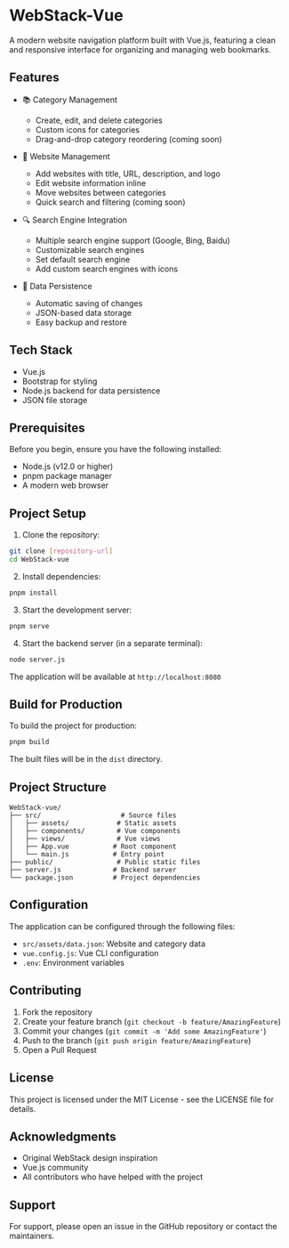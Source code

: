 # WebStack-Vue

A modern website navigation platform built with Vue.js, featuring a clean and responsive interface for organizing and managing web bookmarks.

## Features

- 📚 Category Management
  - Create, edit, and delete categories
  - Custom icons for categories
  - Drag-and-drop category reordering (coming soon)

- 🔖 Website Management
  - Add websites with title, URL, description, and logo
  - Edit website information inline
  - Move websites between categories
  - Quick search and filtering (coming soon)

- 🔍 Search Engine Integration
  - Multiple search engine support (Google, Bing, Baidu)
  - Customizable search engines
  - Set default search engine
  - Add custom search engines with icons

- 💾 Data Persistence
  - Automatic saving of changes
  - JSON-based data storage
  - Easy backup and restore

## Tech Stack

- Vue.js
- Bootstrap for styling
- Node.js backend for data persistence
- JSON file storage

## Prerequisites

Before you begin, ensure you have the following installed:
- Node.js (v12.0 or higher)
- pnpm package manager
- A modern web browser

## Project Setup

1. Clone the repository:
```bash
git clone [repository-url]
cd WebStack-vue
```

2. Install dependencies:
```bash
pnpm install
```

3. Start the development server:
```bash
pnpm serve
```

4. Start the backend server (in a separate terminal):
```bash
node server.js
```

The application will be available at `http://localhost:8080`

## Build for Production

To build the project for production:

```bash
pnpm build
```

The built files will be in the `dist` directory.

## Project Structure

```
WebStack-vue/
├── src/                    # Source files
│   ├── assets/            # Static assets
│   ├── components/        # Vue components
│   ├── views/             # Vue views
│   ├── App.vue           # Root component
│   └── main.js           # Entry point
├── public/                # Public static files
├── server.js             # Backend server
└── package.json          # Project dependencies
```

## Configuration

The application can be configured through the following files:
- `src/assets/data.json`: Website and category data
- `vue.config.js`: Vue CLI configuration
- `.env`: Environment variables

## Contributing

1. Fork the repository
2. Create your feature branch (`git checkout -b feature/AmazingFeature`)
3. Commit your changes (`git commit -m 'Add some AmazingFeature'`)
4. Push to the branch (`git push origin feature/AmazingFeature`)
5. Open a Pull Request

## License

This project is licensed under the MIT License - see the LICENSE file for details.

## Acknowledgments

- Original WebStack design inspiration
- Vue.js community
- All contributors who have helped with the project

## Support

For support, please open an issue in the GitHub repository or contact the maintainers.


